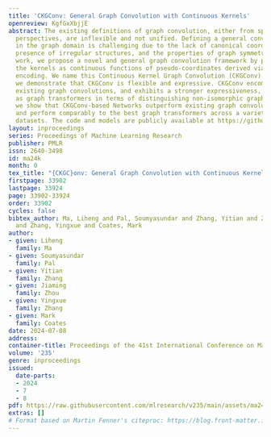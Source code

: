 ```yaml
---
title: 'CKGConv: General Graph Convolution with Continuous Kernels'
openreview: KgfGxXbjjE
abstract: The existing definitions of graph convolution, either from spatial or spectral
  perspectives, are inflexible and not unified. Defining a general convolution operator
  in the graph domain is challenging due to the lack of canonical coordinates, the
  presence of irregular structures, and the properties of graph symmetries. In this
  work, we propose a novel and general graph convolution framework by parameterizing
  the kernels as continuous functions of pseudo-coordinates derived via graph positional
  encoding. We name this Continuous Kernel Graph Convolution (CKGConv). Theoretically,
  we demonstrate that CKGConv is flexible and expressive. CKGConv encompasses many
  existing graph convolutions, and exhibits a stronger expressiveness, as powerful
  as graph transformers in terms of distinguishing non-isomorphic graphs. Empirically,
  we show that CKGConv-based Networks outperform existing graph convolutional networks
  and perform comparably to the best graph transformers across a variety of graph
  datasets. The code and models are publicly available at https://github.com/networkslab/CKGConv.
layout: inproceedings
series: Proceedings of Machine Learning Research
publisher: PMLR
issn: 2640-3498
id: ma24k
month: 0
tex_title: "{CKGC}onv: General Graph Convolution with Continuous Kernels"
firstpage: 33902
lastpage: 33924
page: 33902-33924
order: 33902
cycles: false
bibtex_author: Ma, Liheng and Pal, Soumyasundar and Zhang, Yitian and Zhou, Jiaming
  and Zhang, Yingxue and Coates, Mark
author:
- given: Liheng
  family: Ma
- given: Soumyasundar
  family: Pal
- given: Yitian
  family: Zhang
- given: Jiaming
  family: Zhou
- given: Yingxue
  family: Zhang
- given: Mark
  family: Coates
date: 2024-07-08
address:
container-title: Proceedings of the 41st International Conference on Machine Learning
volume: '235'
genre: inproceedings
issued:
  date-parts:
  - 2024
  - 7
  - 8
pdf: https://raw.githubusercontent.com/mlresearch/v235/main/assets/ma24k/ma24k.pdf
extras: []
# Format based on Martin Fenner's citeproc: https://blog.front-matter.io/posts/citeproc-yaml-for-bibliographies/
---
```

